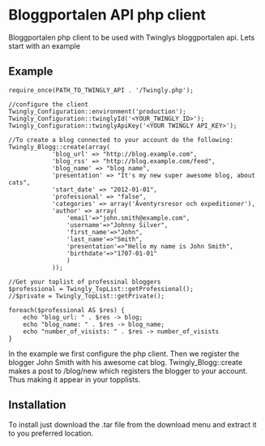 Bloggportalen API php client
===
Bloggportalen php client to be used with Twinglys bloggportalen api.
Lets start with an example

Example
----
```
require_once(PATH_TO_TWINGLY_API . '/Twingly.php');

//configure the client
Twingly_Configuration::environment('production');
Twingly_Configuration::twinglyId('<YOUR_TWINGLY_ID>');
Twingly_Configuration::twinglyApiKey('<YOUR TWINGLY API_KEY>');

//To create a blog connected to your account do the following:
Twingly_Blogg::create(array(                                                                                                                                           
            'blog_url' => "http://blog.example.com",
            'blog_rss' => "http://blog.example.com/feed",
            'blog_name' => "blog name",
            'presentation' => "It's my new super awesome blog, about cats",
            'start_date' => "2012-01-01",
            'professional' => "false",
            'categories' => array('Äventyrsresor och expeditioner'),
            'author' => array(
                'email'=>"john.smith@example.com",
                'username'=>"Johnny Silver",
                'first_name'=>"John",
                'last_name'=>"Smith",
                'presentation'=>"Hello my name is John Smith",
                'birthdate'=>"1707-01-01"
                )
            ));

//Get your toplist of professinal bloggers
$professional = Twingly_TopList::getProfessional();
//$private = Twingly_TopList::getPrivate();

foreach($professional AS $res) {
    echo "blog_url: " . $res -> blog;
    echo "blog_name: " . $res -> blog_name;
    echo "number_of_visists: " . $res -> number_of_visists
}
```
In the example we first configure the php client. Then we register the blogger John Smith with his awesome cat blog.
Twingly_Blogg::create makes a post to /blog/new which registers the blogger to your account.
Thus making it appear in your topplists.

Installation
------------
To install just download the .tar file from the download menu and extract it to you preferred location.